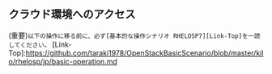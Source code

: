 ## クラウド環境へのアクセス


(重要)`` 以下の操作に移る前に、必ず[基本的な操作シナリオ RHELOSP7][Link-Top]を一読してください。 ``
[Link-Top]:https://github.com/taraki1978/OpenStackBasicScenario/blob/master/kilo/rhelosp/jp/basic-operation.md

